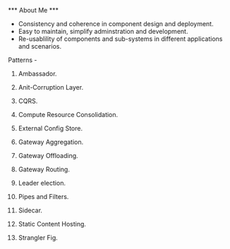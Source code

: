 *** About Me ***
- Consistency and coherence in component design and deployment.
- Easy to maintain, simplify adminstration and development.
- Re-usablility of components and sub-systems in different
applications and scenarios.

Patterns - 

1. Ambassador.

2. Anit-Corruption Layer.

3. CQRS.

4. Compute Resource Consolidation.

5. External Config Store.

6. Gateway Aggregation.

7. Gateway Offloading.

8. Gateway Routing.

9. Leader election.

10. Pipes and Filters.

11. Sidecar.

12. Static Content Hosting.

13. Strangler Fig.
